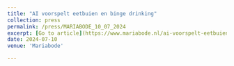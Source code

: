 ```yaml
---
title: "AI voorspelt eetbuien en binge drinking"
collection: press
permalink: /press/MARIABODE_10_07_2024
excerpt: [Go to article](https://www.mariabode.nl/ai-voorspelt-eetbuien-en-binge-drinken/)
date: 2024-07-10
venue: 'Mariabode'

---
```

